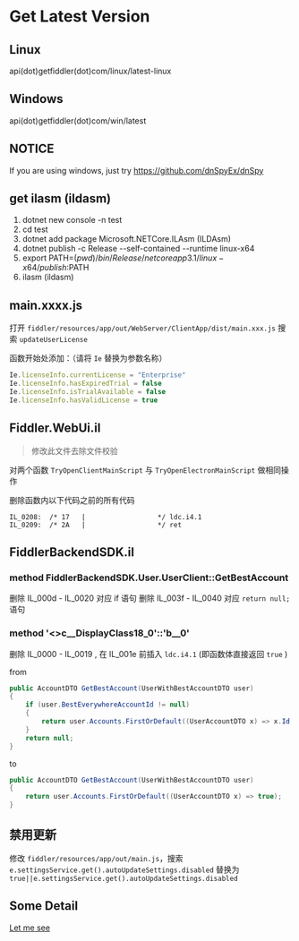 # Get Latest Version

## Linux
api(dot)getfiddler(dot)com/linux/latest-linux

## Windows
api(dot)getfiddler(dot)com/win/latest

## NOTICE

If you are using windows, just try https://github.com/dnSpyEx/dnSpy
## get ilasm (ildasm)

1. dotnet new console -n test
2. cd test
3. dotnet add package Microsoft.NETCore.ILAsm (ILDAsm)
4. dotnet publish -c Release --self-contained --runtime linux-x64
5. export PATH=$(pwd)/bin/Release/netcoreapp3.1/linux-x64/publish:$PATH
6. ilasm (ildasm)

## main.xxxx.js

打开 `fiddler/resources/app/out/WebServer/ClientApp/dist/main.xxx.js` 搜索 `updateUserLicense` 

函数开始处添加：（请将 `Ie` 替换为参数名称）

```javascript
Ie.licenseInfo.currentLicense = "Enterprise"
Ie.licenseInfo.hasExpiredTrial = false
Ie.licenseInfo.isTrialAvailable = false
Ie.licenseInfo.hasValidLicense = true
```

## Fiddler.WebUi.il

> 修改此文件去除文件校验

对两个函数 `TryOpenClientMainScript` 与 `TryOpenElectronMainScript` 做相同操作

删除函数内以下代码之前的所有代码
```
IL_0208:  /* 17   |                  */ ldc.i4.1
IL_0209:  /* 2A   |                  */ ret
```

## FiddlerBackendSDK.il

### method FiddlerBackendSDK.User.UserClient::GetBestAccount

删除 IL_000d - IL_0020 对应 if 语句
删除 IL_003f - IL_0040 对应 `return null;` 语句

### method '<>c__DisplayClass18_0'::'<GetBestAccount>b__0'

删除 IL_0000 - IL_0019 , 在 IL_001e 前插入 `ldc.i4.1`  (即函数体直接返回 `true` )

from
```c#
public AccountDTO GetBestAccount(UserWithBestAccountDTO user)
{
	if (user.BestEverywhereAccountId != null)
	{
		return user.Accounts.FirstOrDefault((UserAccountDTO x) => x.Id == user.BestEverywhereAccountId.Value);
	}
	return null;
}
```
to
```c#
public AccountDTO GetBestAccount(UserWithBestAccountDTO user)
{
	return user.Accounts.FirstOrDefault((UserAccountDTO x) => true);
}
```

## 禁用更新

修改 `fiddler/resources/app/out/main.js`，搜索 `e.settingsService.get().autoUpdateSettings.disabled` 替换为 `true||e.settingsService.get().autoUpdateSettings.disabled`

## Some Detail

[Let me see](./DETAIL.MD)
